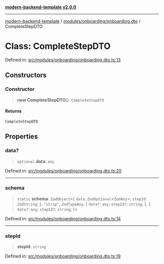 [**modern-backend-template v2.0.0**](../../../../README.md)

***

[modern-backend-template](../../../../modules.md) / [modules/onboarding/onboarding.dto](../README.md) / CompleteStepDTO

# Class: CompleteStepDTO

Defined in: [src/modules/onboarding/onboarding.dto.ts:13](https://github.com/maemreyo/saas-4cus-nodejs/blob/2a5b3f3aa11335dfa561e80e1feabb8e6084261e/src/modules/onboarding/onboarding.dto.ts#L13)

## Constructors

### Constructor

> **new CompleteStepDTO**(): `CompleteStepDTO`

#### Returns

`CompleteStepDTO`

## Properties

### data?

> `optional` **data**: `any`

Defined in: [src/modules/onboarding/onboarding.dto.ts:20](https://github.com/maemreyo/saas-4cus-nodejs/blob/2a5b3f3aa11335dfa561e80e1feabb8e6084261e/src/modules/onboarding/onboarding.dto.ts#L20)

***

### schema

> `static` **schema**: `ZodObject`\<\{ `data`: `ZodOptional`\<`ZodAny`\>; `stepId`: `ZodString`; \}, `"strip"`, `ZodTypeAny`, \{ `data?`: `any`; `stepId?`: `string`; \}, \{ `data?`: `any`; `stepId?`: `string`; \}\>

Defined in: [src/modules/onboarding/onboarding.dto.ts:14](https://github.com/maemreyo/saas-4cus-nodejs/blob/2a5b3f3aa11335dfa561e80e1feabb8e6084261e/src/modules/onboarding/onboarding.dto.ts#L14)

***

### stepId

> **stepId**: `string`

Defined in: [src/modules/onboarding/onboarding.dto.ts:19](https://github.com/maemreyo/saas-4cus-nodejs/blob/2a5b3f3aa11335dfa561e80e1feabb8e6084261e/src/modules/onboarding/onboarding.dto.ts#L19)
